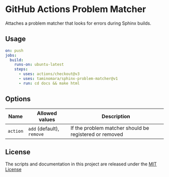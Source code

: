 # GitHub Actions Problem Matcher

Attaches a problem matcher that looks for errors during Sphinx builds.

## Usage

```yml
on: push
jobs:
  build:
    runs-on: ubuntu-latest
    steps:
      - uses: actions/checkout@v3
      - uses: taminomara/sphinx-problem-matcher@v1
      - run: cd docs && make html
```

## Options

Name | Allowed values | Description
-- | -- | --
`action` | `add` (default), `remove` | If the problem matcher should be registered or removed

## License

The scripts and documentation in this project are released under the [MIT License](LICENSE)

